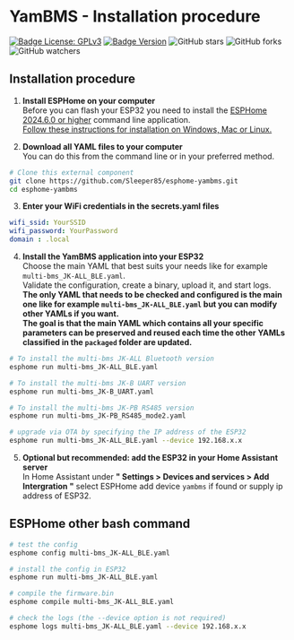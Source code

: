 # YamBMS - Installation procedure

[![Badge License: GPLv3](https://img.shields.io/badge/License-GPLv3-brightgreen.svg)](https://www.gnu.org/licenses/gpl-3.0)
[![Badge Version](https://img.shields.io/github/v/release/Sleeper85/esphome-jk-bms-can?include_prereleases&color=yellow&logo=DocuSign&logoColor=white)](https://github.com/Sleeper85/esphome-jk-bms-can/releases/latest)
![GitHub stars](https://img.shields.io/github/stars/Sleeper85/esphome-jk-bms-can)
![GitHub forks](https://img.shields.io/github/forks/Sleeper85/esphome-jk-bms-can)
![GitHub watchers](https://img.shields.io/github/watchers/Sleeper85/esphome-jk-bms-can)

## Installation procedure

1. **Install ESPHome on your computer**<br>
Before you can flash your ESP32 you need to install the [ESPHome 2024.6.0 or higher](https://github.com/esphome/esphome/releases) command line application.<br>
[Follow these instructions for installation on Windows, Mac or Linux.](https://esphome.io/guides/installing_esphome)

2. **Download all YAML files to your computer**<br>
You can do this from the command line or in your preferred method.

```bash
# Clone this external component
git clone https://github.com/Sleeper85/esphome-yambms.git
cd esphome-yambms
```

3. **Enter your WiFi credentials in the secrets.yaml files**

```yaml
wifi_ssid: YourSSID
wifi_password: YourPassword
domain : .local
```

4. **Install the YamBMS application into your ESP32**<br>
Choose the main YAML that best suits your needs like for example `multi-bms_JK-ALL_BLE.yaml`.<br>
Validate the configuration, create a binary, upload it, and start logs.<br>
**The only YAML that needs to be checked and configured is the main one like for example `multi-bms_JK-ALL_BLE.yaml` but you can modify other YAMLs if you want.<br>
The goal is that the main YAML which contains all your specific parameters can be preserved and reused each time the other YAMLs classified in the `packaged` folder are updated.**

```bash
# To install the multi-bms JK-ALL Bluetooth version
esphome run multi-bms_JK-ALL_BLE.yaml

# To install the multi-bms JK-B UART version
esphome run multi-bms_JK-B_UART.yaml

# To install the multi-bms JK-PB RS485 version
esphome run multi-bms_JK-PB_RS485_mode2.yaml

# upgrade via OTA by specifying the IP address of the ESP32
esphome run multi-bms_JK-ALL_BLE.yaml --device 192.168.x.x
```

5. **Optional but recommended: add the ESP32 in your Home Assistant server**<br>
In Home Assistant under **" Settings > Devices and services > Add Intergration "** select ESPHome add device `yambms` if found or supply ip address of ESP32.

## ESPHome other bash command

```bash
# test the config
esphome config multi-bms_JK-ALL_BLE.yaml

# install the config in ESP32
esphome run multi-bms_JK-ALL_BLE.yaml

# compile the firmware.bin
esphome compile multi-bms_JK-ALL_BLE.yaml

# check the logs (the --device option is not required)
esphome logs multi-bms_JK-ALL_BLE.yaml --device 192.168.x.x
```
